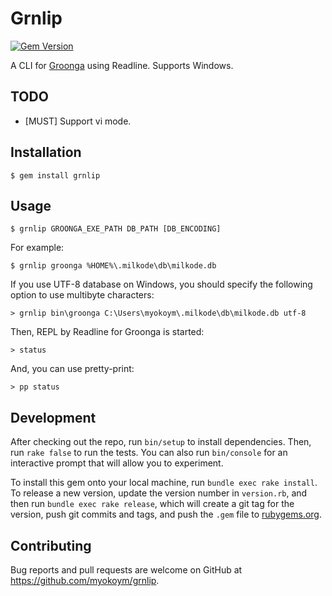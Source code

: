 # Grnlip

[![Gem Version](https://badge.fury.io/rb/grnlip.svg)](http://badge.fury.io/rb/grnlip)

A CLI for [Groonga](http://groonga.org/) using Readline. Supports Windows.

## TODO

* [MUST] Support vi mode.

## Installation

    $ gem install grnlip

## Usage

    $ grnlip GROONGA_EXE_PATH DB_PATH [DB_ENCODING]

For example:

    $ grnlip groonga %HOME%\.milkode\db\milkode.db

If you use UTF-8 database on Windows, you should specify the following option to use multibyte characters:

    > grnlip bin\groonga C:\Users\myokoym\.milkode\db\milkode.db utf-8

Then, REPL by Readline for Groonga is started:

    > status

And, you can use pretty-print:

    > pp status

## Development

After checking out the repo, run `bin/setup` to install dependencies. Then, run `rake false` to run the tests. You can also run `bin/console` for an interactive prompt that will allow you to experiment.

To install this gem onto your local machine, run `bundle exec rake install`. To release a new version, update the version number in `version.rb`, and then run `bundle exec rake release`, which will create a git tag for the version, push git commits and tags, and push the `.gem` file to [rubygems.org](https://rubygems.org).

## Contributing

Bug reports and pull requests are welcome on GitHub at https://github.com/myokoym/grnlip.

